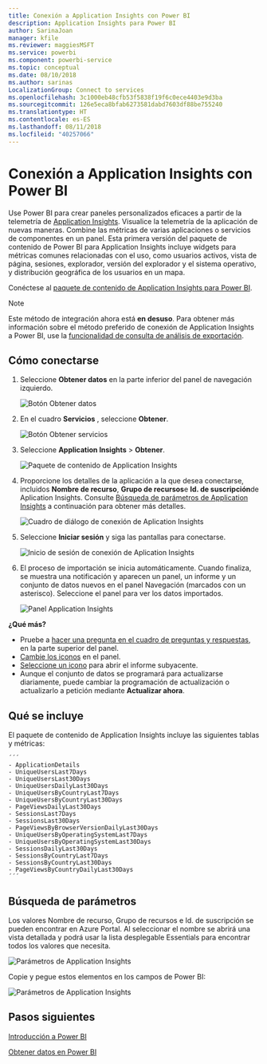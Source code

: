 ```yaml
---
title: Conexión a Application Insights con Power BI
description: Application Insights para Power BI
author: SarinaJoan
manager: kfile
ms.reviewer: maggiesMSFT
ms.service: powerbi
ms.component: powerbi-service
ms.topic: conceptual
ms.date: 08/10/2018
ms.author: sarinas
LocalizationGroup: Connect to services
ms.openlocfilehash: 3c1000eb48cfb53f5838f19f6c0ece4403e9d3ba
ms.sourcegitcommit: 126e5eca8bfab6273581dabd7603df88be755240
ms.translationtype: HT
ms.contentlocale: es-ES
ms.lasthandoff: 08/11/2018
ms.locfileid: "40257066"
---
```

# <a name="connect-to-application-insights-with-power-bi"></a>Conexión a Application Insights con Power BI
Use Power BI para crear paneles personalizados eficaces a partir de la telemetría de [Application Insights](https://azure.microsoft.com/documentation/articles/app-insights-overview/). Visualice la telemetría de la aplicación de nuevas maneras. Combine las métricas de varias aplicaciones o servicios de componentes en un panel. Esta primera versión del paquete de contenido de Power BI para Application Insights incluye widgets para métricas comunes relacionadas con el uso, como usuarios activos, vista de página, sesiones, explorador, versión del explorador y el sistema operativo, y distribución geográfica de los usuarios en un mapa.

Conéctese al [paquete de contenido de Application Insights para Power BI](https://app.powerbi.com/getdata/services/application-insights).

>[!NOTE]
>Este método de integración ahora está **en desuso**. Para obtener más información sobre el método preferido de conexión de Application Insights a Power BI, use la [funcionalidad de consulta de análisis de exportación](https://docs.microsoft.com/azure/application-insights/app-insights-export-power-bi#export-analytics-queries).

## <a name="how-to-connect"></a>Cómo conectarse
1. Seleccione **Obtener datos** en la parte inferior del panel de navegación izquierdo.
   
    ![Botón Obtener datos](media/service-connect-to-application-insights/pbi_getdata.png)
2. En el cuadro **Servicios** , seleccione **Obtener**.
   
    ![Botón Obtener servicios](media/service-connect-to-application-insights/pbi_getservices.png)
3. Seleccione **Application Insights** > **Obtener**.
   
    ![Paquete de contenido de Application Insights](media/service-connect-to-application-insights/appinsights.png)
4. Proporcione los detalles de la aplicación a la que desea conectarse, incluidos **Nombre de recurso**, **Grupo de recursos**e **Id. de suscripción**de Aplication Insights. Consulte [Búsqueda de parámetros de Application Insights](#FindingAppInsightsParams) a continuación para obtener más detalles.
   
    ![Cuadro de diálogo de conexión de Aplication Insights](media/service-connect-to-application-insights/pbi_contpkappinsitconnectndialog.png)    
5. Seleccione **Iniciar sesión** y siga las pantallas para conectarse.
   
    ![Inicio de sesión de conexión de Aplication Insights](media/service-connect-to-application-insights/pbi_contpkappinsitconnectn2.png)
6. El proceso de importación se inicia automáticamente. Cuando finaliza, se muestra una notificación y aparecen un panel, un informe y un conjunto de datos nuevos en el panel Navegación (marcados con un asterisco).  Seleccione el panel para ver los datos importados.
   
    ![Panel Application Insights](media/service-connect-to-application-insights/pbi_contpkappinsitdash.png)

**¿Qué más?**

* Pruebe a [hacer una pregunta en el cuadro de preguntas y respuestas](power-bi-q-and-a.md), en la parte superior del panel.
* [Cambie los iconos](service-dashboard-edit-tile.md) en el panel.
* [Seleccione un icono](service-dashboard-tiles.md) para abrir el informe subyacente.
* Aunque el conjunto de datos se programará para actualizarse diariamente, puede cambiar la programación de actualización o actualizarlo a petición mediante **Actualizar ahora**.

## <a name="whats-included"></a>Qué se incluye
El paquete de contenido de Application Insights incluye las siguientes tablas y métricas:  

    ´´´
    - ApplicationDetails  
    - UniqueUsersLast7Days   
    - UniqueUsersLast30Days   
    - UniqueUsersDailyLast30Days  
    - UniqueUsersByCountryLast7Days  
    - UniqueUsersByCountryLast30Days   
    - PageViewsDailyLast30Days   
    - SessionsLast7Days   
    - SessionsLast30Days  
    - PageViewsByBrowserVersionDailyLast30Days   
    - UniqueUsersByOperatingSystemLast7Days   
    - UniqueUsersByOperatingSystemLast30Days    
    - SessionsDailyLast30Days   
    - SessionsByCountryLast7Days   
    - SessionsByCountryLast30Days   
    - PageViewsByCountryDailyLast30Days  
    ´´´ 

<a name="FindingAppInsightsParams"></a>

## <a name="finding-parameters"></a>Búsqueda de parámetros
Los valores Nombre de recurso, Grupo de recursos e Id. de suscripción se pueden encontrar en Azure Portal. Al seleccionar el nombre se abrirá una vista detallada y podrá usar la lista desplegable Essentials para encontrar todos los valores que necesita.

![Parámetros de Application Insights](media/service-connect-to-application-insights/pbi_contpkappinsitparams.png)

Copie y pegue estos elementos en los campos de Power BI:

![Parámetros de Application Insights](media/service-connect-to-application-insights/pbi_contpkappinsitparam2.png)

## <a name="next-steps"></a>Pasos siguientes
[Introducción a Power BI](service-get-started.md)

[Obtener datos en Power BI](service-get-data.md)

